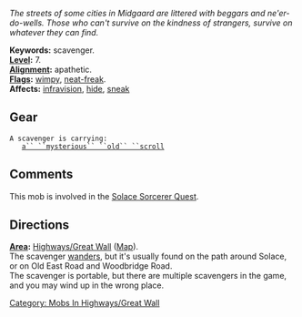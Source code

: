 *The streets of some cities in Midgaard are littered with beggars and
ne'er-do-wells. Those who can't survive on the kindness of strangers,
survive on whatever they can find.*

**Keywords:** scavenger.  
**[Level](Level "wikilink"):** 7.  
**[Alignment](Alignment "wikilink"):** apathetic.  
**[Flags](:Category:_Mob_Types "wikilink"):**
[wimpy](Wimpy_Mobs "wikilink"), [neat-freak](Janitor_Mobs "wikilink").  
**Affects:** [infravision](Infravision "wikilink"),
[hide](Move_Hidden "wikilink"), [sneak](Sneak "wikilink")  

## Gear

`A scavenger is carrying:`  
`   `[`a`` ``mysterious`` ``old`` ``scroll`](Mysterious_Old_Scroll "wikilink")

## Comments

This mob is involved in the [Solace Sorcerer
Quest](Solace_Sorcerer_Quest "wikilink").

## Directions

**[Area](:Category:_Areas "wikilink"):** [Highways/Great
Wall](:Category:_Highways/Great_Wall "wikilink")
([Map](Highways/Great_Wall_Map "wikilink")).  
The scavenger [wanders](Wandering_Mobs "wikilink"), but it's usually
found on the path around Solace, or on Old East Road and Woodbridge
Road.  
The scavenger is portable, but there are multiple scavengers in the
game, and you may wind up in the wrong place.  

[Category: Mobs In Highways/Great
Wall](Category:_Mobs_In_Highways/Great_Wall "wikilink")
